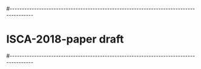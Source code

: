 #---------------------------------------------------------------------------------------
# ISCA-2018-paper draft
#---------------------------------------------------------------------------------------

